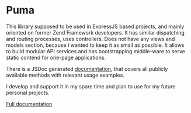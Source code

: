 Puma
====

This library supposed to be used in ExpressJS based projects, and mainly oriented on former Zend Framework developers. It has similar dispatching and routing processes, uses controllers. Does not have any views and models section, because I wanted to keep it as small as possible. It allows to build modular API services and has bootstrapping middle-ware to serve static contend for one-page applications.

There is a JSDoc generated [documentation](http://nkbt.github.com/puma/docs/index.html), that covers all publicly available methods with relevant usage examples.

I develop and support it in my spare time and plan to use for my future personal projects.

[Full documentation](http://nkbt.github.com/puma/docs/index.html)
